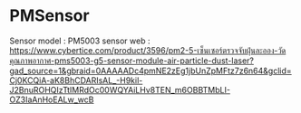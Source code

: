 # PMSensor
Sensor model : PM5003 sensor
web : https://www.cybertice.com/product/3596/pm2-5-เซ็นเซอร์ตรวจจับฝุ่นละออง-วัดคุณภาพอากาศ-pms5003-g5-sensor-module-air-particle-dust-laser?gad_source=1&gbraid=0AAAAADc4pmNE2zEg1jbUnZpMFtz7z6n64&gclid=Cj0KCQiA-aK8BhCDARIsAL_-H9kil-J2BnuROHQIzTtIMRdOc00WQYAiLHv8TEN_m6OBBTMbLI-OZ3IaAnHoEALw_wcB